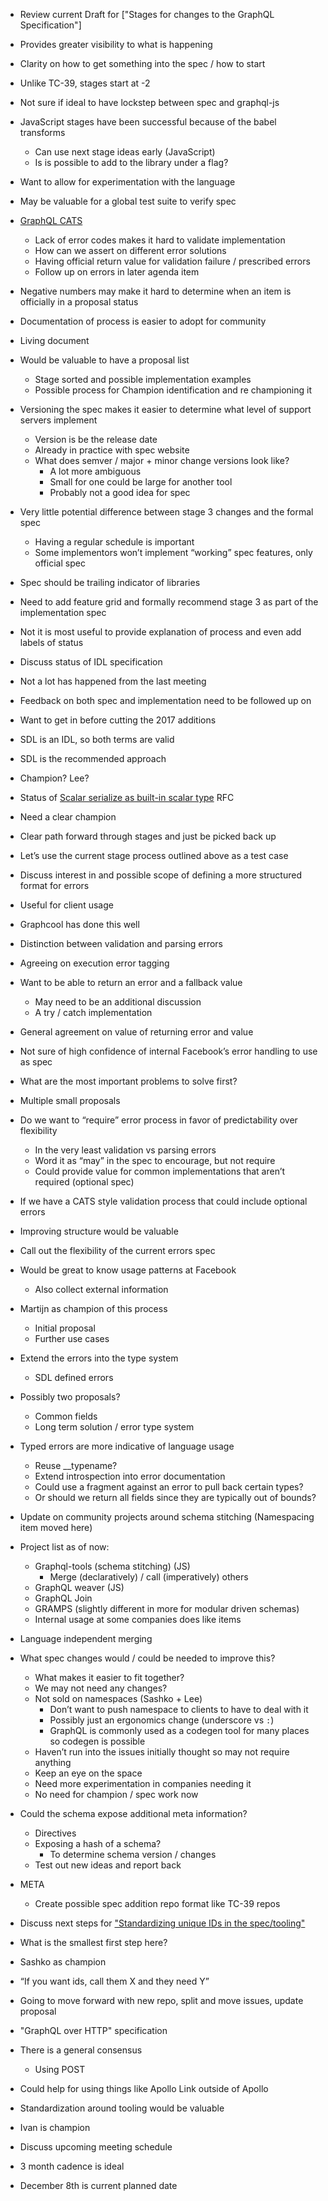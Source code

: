* Review current Draft for ["Stages for changes to the GraphQL Specification"]
* Provides greater visibility to what is happening
* Clarity on how to get something into the spec / how to start
* Unlike TC-39, stages start at -2
* Not sure if ideal to have lockstep between spec and graphql-js
* JavaScript stages have been successful because of the babel transforms
   * Can use next stage ideas early (JavaScript)
   * Is is possible to add to the library under a flag?
* Want to allow for experimentation with the language
* May be valuable for a global test suite to verify spec
* [GraphQL CATS](https://github.com/graphql-cats/graphql-cats)
   * Lack of error codes makes it hard to validate implementation
   * How can we assert on different error solutions
   * Having official return value for validation failure / prescribed errors
   * Follow up on errors in later agenda item
* Negative numbers may make it hard to determine when an item is officially in a proposal status
* Documentation of process is easier to adopt for community
* Living document
* Would be valuable to have a proposal list
   * Stage sorted and possible implementation examples
   * Possible process for Champion identification and re championing it
* Versioning the spec makes it easier to determine what level of support servers implement
   * Version is be the release date
   * Already in practice with spec website
   * What does semver / major + minor change versions look like?
      * A lot more ambiguous
      * Small for one could be large for another tool
      * Probably not a good idea for spec
* Very little potential difference between stage 3 changes and the formal spec
   * Having a regular schedule is important
   * Some implementors won’t implement “working” spec features, only official spec
* Spec should be trailing indicator of libraries
* Need to add feature grid and formally recommend stage 3 as part of the implementation spec
* Not it is most useful to provide explanation of process and even add labels of status




* Discuss status of IDL specification
* Not a lot has happened from the last meeting
* Feedback on both spec and implementation need to be followed up on
* Want to get in before cutting the 2017 additions
* SDL is an IDL, so both terms are valid
* SDL is the recommended approach
* Champion? Lee?


* Status of [Scalar serialize as built-in scalar type](https://github.com/facebook/graphql/pull/326) RFC
* Need a clear champion
* Clear path forward through stages and just be picked back up
* Let’s use the current stage process outlined above as a test case




* Discuss interest in and possible scope of defining a more structured format for errors
* Useful for client usage
* Graphcool has done this well
* Distinction between validation and parsing errors
* Agreeing on execution error tagging
* Want to be able to return an error and a fallback value
   * May need to be an additional discussion
   * A try / catch implementation
* General agreement on value of returning error and value
* Not sure of high confidence of internal Facebook’s error handling to use as spec
* What are the most important problems to solve first?
* Multiple small proposals
* Do we want to “require” error process in favor of predictability over flexibility
   * In the very least validation vs parsing errors
   * Word it as “may” in the spec to encourage, but not require
   * Could provide value for common implementations that aren’t required (optional spec)
* If we have a CATS style validation process that could include optional errors
* Improving structure would be valuable
* Call out the flexibility of the current errors spec
* Would be great to know usage patterns at Facebook
   * Also collect external information
* Martijn as champion of this process
   * Initial proposal
   * Further use cases
* Extend the errors into the type system
   * SDL defined errors
* Possibly two proposals?
   * Common fields
   * Long term solution / error type system
* Typed errors are more indicative of language usage
   * Reuse __typename?
   * Extend introspection into error documentation
   * Could use a fragment against an error to pull back certain types?
   * Or should we return all fields since they are typically out of bounds?






* Update on community projects around schema stitching (Namespacing item moved here)
* Project list as of now:
   * Graphql-tools (schema stitching) (JS)
      * Merge (declaratively) / call (imperatively) others
   * GraphQL weaver (JS)
   * GraphQL Join
   * GRAMPS (slightly different in more for modular driven schemas)
   * Internal usage at some companies does like items
* Language independent merging
* What spec changes would / could be needed to improve this?
   * What makes it easier to fit together?
   * We may not need any changes?
   * Not sold on namespaces (Sashko + Lee)
      * Don’t want to push namespace to clients to have to deal with it
      * Possibly just an ergonomics change (underscore vs `:`)
      * GraphQL is commonly used as a codegen tool for many places so codegen is possible
   * Haven’t run into the issues initially thought so may not require anything
   * Keep an eye on the space
   * Need more experimentation in companies needing it
   * No need for champion / spec work now
* Could the schema expose additional meta information?
   * Directives
   * Exposing a hash of a schema?
      * To determine schema version / changes
   * Test out new ideas and report back
* META
   * Create possible spec addition repo format like TC-39 repos




* Discuss next steps for ["Standardizing unique IDs in the spec/tooling"](https://github.com/facebook/graphql/pull/232)
* What is the smallest first step here?
* Sashko as champion
* “If you want ids, call them X and they need Y”
* Going to move forward with new repo, split and move issues, update proposal


* "GraphQL over HTTP" specification
* There is a general consensus
   * Using POST
* Could help for using things like Apollo Link outside of Apollo
* Standardization around tooling would be valuable
* Ivan is champion


* Discuss upcoming meeting schedule
* 3 month cadence is ideal
* December 8th is current planned date